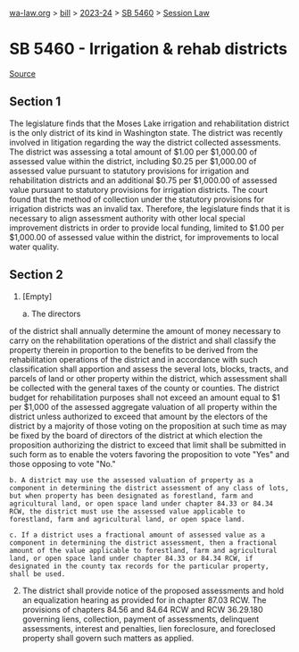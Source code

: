 [wa-law.org](/) > [bill](/bill/) > [2023-24](/bill/2023-24/) > [SB 5460](/bill/2023-24/sb/5460/) > [Session Law](/bill/2023-24/sb/5460/S.SL/)

# SB 5460 - Irrigation & rehab districts

[Source](http://lawfilesext.leg.wa.gov/biennium/2023-24/Pdf/Bills/Session%20Laws/Senate/5460-S.SL.pdf)

## Section 1
The legislature finds that the Moses Lake irrigation and rehabilitation district is the only district of its kind in Washington state. The district was recently involved in litigation regarding the way the district collected assessments. The district was assessing a total amount of $1.00 per $1,000.00 of assessed value within the district, including $0.25 per $1,000.00 of assessed value pursuant to statutory provisions for irrigation and rehabilitation districts and an additional $0.75 per $1,000.00 of assessed value pursuant to statutory provisions for irrigation districts. The court found that the method of collection under the statutory provisions for irrigation districts was an invalid tax. Therefore, the legislature finds that it is necessary to align assessment authority with other local special improvement districts in order to provide local funding, limited to $1.00 per $1,000.00 of assessed value within the district, for improvements to local water quality.

## Section 2
1. [Empty]

    a. The directors

of the district shall annually determine the amount of money necessary to carry on the rehabilitation operations of the district and shall classify the property therein in proportion to the benefits to be derived from the rehabilitation operations of the district and in accordance with such classification shall apportion and assess the several lots, blocks, tracts, and parcels of land or other property within the district, which assessment shall be collected with the general taxes of the county or counties. The district budget for rehabilitation purposes shall not exceed an amount equal to $1 per $1,000 of the assessed aggregate valuation of all property within the district unless authorized to exceed that amount by the electors of the district by a majority of those voting on the proposition at such time as may be fixed by the board of directors of the district at which election the proposition authorizing the district to exceed that limit shall be submitted in such form as to enable the voters favoring the proposition to vote "Yes" and those opposing to vote "No."

    b. A district may use the assessed valuation of property as a component in determining the district assessment of any class of lots, but when property has been designated as forestland, farm and agricultural land, or open space land under chapter 84.33 or 84.34 RCW, the district must use the assessed value applicable to forestland, farm and agricultural land, or open space land.

    c. If a district uses a fractional amount of assessed value as a component in determining the district assessment, then a fractional amount of the value applicable to forestland, farm and agricultural land, or open space land under chapter 84.33 or 84.34 RCW, if designated in the county tax records for the particular property, shall be used.

2. The district shall provide notice of the proposed assessments and hold an equalization hearing as provided for in chapter 87.03 RCW. The provisions of chapters 84.56 and 84.64 RCW and RCW 36.29.180 governing liens, collection, payment of assessments, delinquent assessments, interest and penalties, lien foreclosure, and foreclosed property shall govern such matters as applied.
